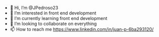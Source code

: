 - 👋 Hi, I’m @JPedroso23
- 👀 I’m interested in front end development
- 🌱 I’m currently learning front end development
- 💞️ I’m looking to collaborate on everything
- 📫 How to reach me https://www.linkedin.com/in/juan-p-6ba293120/

<!---
JPedroso23/JPedroso23 is a ✨ special ✨ repository because its `README.md` (this file) appears on your GitHub profile.
You can click the Preview link to take a look at your changes.
--->
